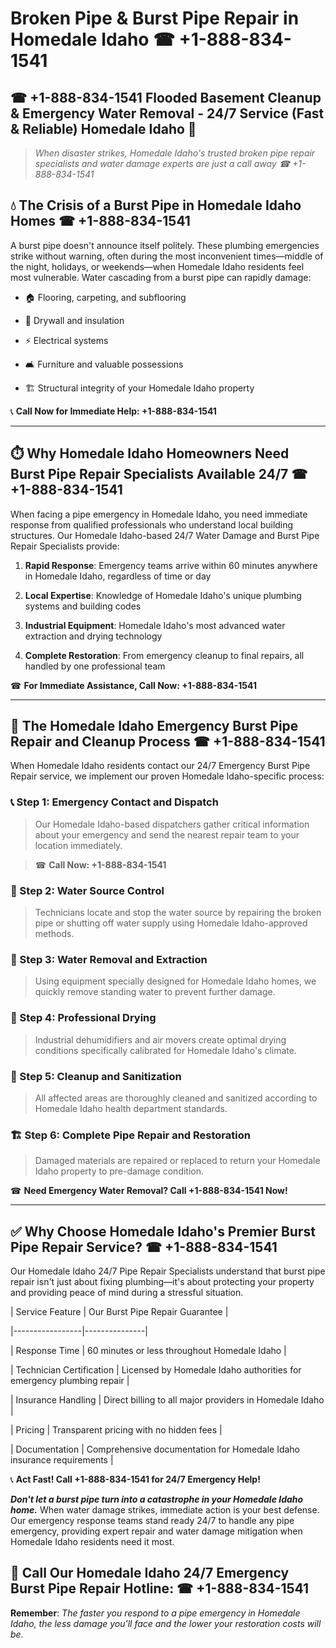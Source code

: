 # Broken Pipe & Burst Pipe Repair in Homedale Idaho ☎ +1-888-834-1541  
## ☎ +1-888-834-1541 Flooded Basement Cleanup & Emergency Water Removal - 24/7 Service (Fast & Reliable) Homedale Idaho 🚨  

> *When disaster strikes, Homedale Idaho's trusted broken pipe repair specialists and water damage experts are just a call away ☎ +1-888-834-1541*  

## 💧 The Crisis of a Burst Pipe in Homedale Idaho Homes ☎ +1-888-834-1541  

A burst pipe doesn't announce itself politely. These plumbing emergencies strike without warning, often during the most inconvenient times—middle of the night, holidays, or weekends—when Homedale Idaho residents feel most vulnerable. Water cascading from a burst pipe can rapidly damage:  

* 🏠 Flooring, carpeting, and subflooring  
* 🧱 Drywall and insulation  
* ⚡ Electrical systems  
* 🛋️ Furniture and valuable possessions  
* 🏗️ Structural integrity of your Homedale Idaho property  

📞 **Call Now for Immediate Help: +1-888-834-1541**  

---  

## ⏱️ Why Homedale Idaho Homeowners Need Burst Pipe Repair Specialists Available 24/7 ☎ +1-888-834-1541  

When facing a pipe emergency in Homedale Idaho, you need immediate response from qualified professionals who understand local building structures. Our Homedale Idaho-based 24/7 Water Damage and Burst Pipe Repair Specialists provide:  

1. **Rapid Response**: Emergency teams arrive within 60 minutes anywhere in Homedale Idaho, regardless of time or day  
2. **Local Expertise**: Knowledge of Homedale Idaho's unique plumbing systems and building codes  
3. **Industrial Equipment**: Homedale Idaho's most advanced water extraction and drying technology  
4. **Complete Restoration**: From emergency cleanup to final repairs, all handled by one professional team  

☎ **For Immediate Assistance, Call Now: +1-888-834-1541**  

---  

## 🔧 The Homedale Idaho Emergency Burst Pipe Repair and Cleanup Process ☎ +1-888-834-1541  

When Homedale Idaho residents contact our 24/7 Emergency Burst Pipe Repair service, we implement our proven Homedale Idaho-specific process:  

### 📞 Step 1: Emergency Contact and Dispatch  
> Our Homedale Idaho-based dispatchers gather critical information about your emergency and send the nearest repair team to your location immediately.  
> ☎ **Call Now: +1-888-834-1541**  

### 🚿 Step 2: Water Source Control  
> Technicians locate and stop the water source by repairing the broken pipe or shutting off water supply using Homedale Idaho-approved methods.  

### 🌊 Step 3: Water Removal and Extraction  
> Using equipment specially designed for Homedale Idaho homes, we quickly remove standing water to prevent further damage.  

### 💨 Step 4: Professional Drying  
> Industrial dehumidifiers and air movers create optimal drying conditions specifically calibrated for Homedale Idaho's climate.  

### 🧼 Step 5: Cleanup and Sanitization  
> All affected areas are thoroughly cleaned and sanitized according to Homedale Idaho health department standards.  

### 🏗️ Step 6: Complete Pipe Repair and Restoration  
> Damaged materials are repaired or replaced to return your Homedale Idaho property to pre-damage condition.  

☎ **Need Emergency Water Removal? Call +1-888-834-1541 Now!**  

---  

## ✅ Why Choose Homedale Idaho's Premier Burst Pipe Repair Service? ☎ +1-888-834-1541  

Our Homedale Idaho 24/7 Pipe Repair Specialists understand that burst pipe repair isn't just about fixing plumbing—it's about protecting your property and providing peace of mind during a stressful situation.  

| Service Feature | Our Burst Pipe Repair Guarantee |  
|-----------------|---------------|  
| Response Time | 60 minutes or less throughout Homedale Idaho |  
| Technician Certification | Licensed by Homedale Idaho authorities for emergency plumbing repair |  
| Insurance Handling | Direct billing to all major providers in Homedale Idaho |  
| Pricing | Transparent pricing with no hidden fees |  
| Documentation | Comprehensive documentation for Homedale Idaho insurance requirements |  

📞 **Act Fast! Call +1-888-834-1541 for 24/7 Emergency Help!**  

***Don't let a burst pipe turn into a catastrophe in your Homedale Idaho home.*** When water damage strikes, immediate action is your best defense. Our emergency response teams stand ready 24/7 to handle any pipe emergency, providing expert repair and water damage mitigation when Homedale Idaho residents need it most.  

## 📱 Call Our Homedale Idaho 24/7 Emergency Burst Pipe Repair Hotline: ☎ +1-888-834-1541  

**Remember**: *The faster you respond to a pipe emergency in Homedale Idaho, the less damage you'll face and the lower your restoration costs will be.*